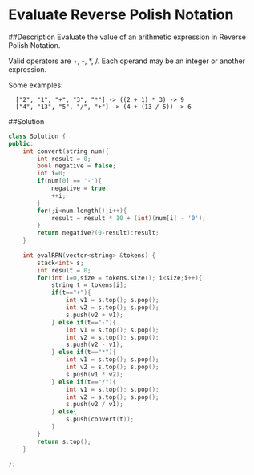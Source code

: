 Evaluate Reverse Polish Notation
======
##Description
Evaluate the value of an arithmetic expression in Reverse Polish Notation.

Valid operators are +, -, *, /. Each operand may be an integer or another expression.

Some examples:
```
  ["2", "1", "+", "3", "*"] -> ((2 + 1) * 3) -> 9
  ["4", "13", "5", "/", "+"] -> (4 + (13 / 5)) -> 6
```
##Solution
```cpp
class Solution {
public:
    int convert(string num){
        int result = 0;
        bool negative = false;
        int i=0;
        if(num[0] == '-'){
            negative = true;
            ++i;
        }
        for(;i<num.length();i++){
            result = result * 10 + (int)(num[i] - '0');
        }
        return negative?(0-result):result;
    }
    
    int evalRPN(vector<string> &tokens) {
        stack<int> s;
        int result = 0;
        for(int i=0,size = tokens.size(); i<size;i++){
            string t = tokens[i];
            if(t=="+"){
                int v1 = s.top(); s.pop();
                int v2 = s.top(); s.pop();
                s.push(v2 + v1);
            } else if(t=="-"){
                int v1 = s.top(); s.pop();
                int v2 = s.top(); s.pop();
                s.push(v2 - v1);
            } else if(t=="*"){
                int v1 = s.top(); s.pop();
                int v2 = s.top(); s.pop();
                s.push(v1 * v2);
            } else if(t=="/"){
                int v1 = s.top(); s.pop();
                int v2 = s.top(); s.pop();
                s.push(v2 / v1);
            } else{
                s.push(convert(t));
            }
        }
        return s.top();
    }

};
```